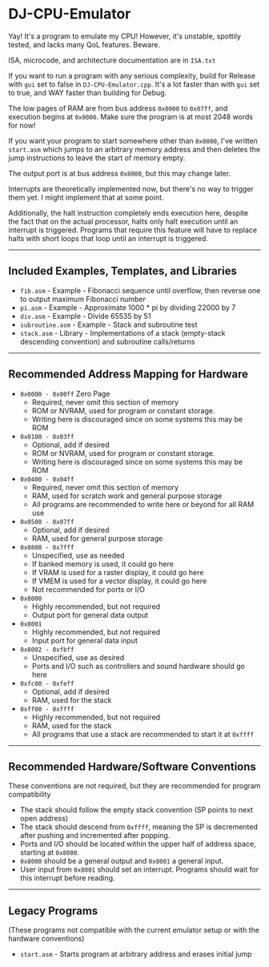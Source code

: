 # DJ-CPU-Emulator

Yay! It's a program to emulate my CPU! However, it's unstable, spottily tested, and lacks many QoL features. Beware.

ISA, microcode, and architecture documentation are in `ISA.txt`

If you want to run a program with any serious complexity, build for Release with `gui` set to false in `DJ-CPU-Emulator.cpp`.
It's a lot faster than with `gui` set to true, and WAY faster than building for Debug.

The low pages of RAM are from bus address `0x0000` to `0x07ff`, and execution begins at `0x0000`.
Make sure the program is at most 2048 words for now!

If you want your program to start somewhere other than `0x0000`, I've written `start.asm` which jumps to an arbitrary
memory address and then deletes the jump instructions to leave the start of memory empty.

The output port is at bus address `0x8000`, but this may change later.

Interrupts are theoretically implemented now, but there's no way to trigger them yet. I might implement that at some point.

Additionally, the halt instruction completely ends execution here, despite the fact that on the actual processor,
halts only halt execution until an interrupt is triggered. Programs that require this feature will have to replace halts
with short loops that loop until an interrupt is triggered.

-----

## Included Examples, Templates, and Libraries

* `fib.asm` - Example - Fibonacci sequence until overflow, then reverse one to output maximum Fibonacci number
* `pi.asm` - Example - Approximate 1000 * pi by dividing 22000 by 7
* `div.asm` - Example - Divide 65535 by 51
* `subroutine.asm` - Example - Stack and subroutine test
* `stack.asm` - Library - Implementations of a stack (empty-stack descending convention) and subroutine calls/returns


-----

## Recommended Address Mapping for Hardware
* `0x0000 - 0x00ff` Zero Page
  * Required, never omit this section of memory
  * ROM or NVRAM, used for program or constant storage.
  * Writing here is discouraged since on some systems this may be ROM
* `0x0100 - 0x03ff`
  * Optional, add if desired
  * ROM or NVRAM, used for program or constant storage.
  * Writing here is discouraged since on some systems this may be ROM
* `0x0400 - 0x04ff`
  * Required, never omit this section of memory
  * RAM, used for scratch work and general purpose storage
  * All programs are recommended to write here or beyond for all RAM use
* `0x0500 - 0x07ff`
  * Optional, add if desired
  * RAM, used for general purpose storage
* `0x0800 - 0x7fff`
  * Unspecified, use as needed
  * If banked memory is used, it could go here
  * If VRAM is used for a raster display, it could go here
  * If VMEM is used for a vector display, it could go here
  * Not recommended for ports or I/O
* `0x8000`
  * Highly recommended, but not required
  * Output port for general data output
* `0x8001`
  * Highly recommended, but not required
  * Input port for general data input
* `0x8002 - 0xfbff`
  * Unspecified, use as desired
  * Ports and I/O such as controllers and sound hardware should go here
* `0xfc00 - 0xfeff`
  * Optional, add if desired
  * RAM, used for the stack
* `0xff00 - 0xffff`
  * Highly recommended, but not required
  * RAM, used for the stack
  * All programs that use a stack are recommended to start it at `0xffff`

-----

## Recommended Hardware/Software Conventions
These conventions are not required, but they are recommended for program compatibility

* The stack should follow the empty stack convention (SP points to next open address)
* The stack should descend from `0xffff`, meaning the SP is decremented after pushing and incremented after popping.
* Ports and I/O should be located within the upper half of address space, starting at `0x8000`.
* `0x8000` should be a general output and `0x8001` a general input.
* User input from `0x8001` should set an interrupt. Programs should wait for this interrupt before reading.

-----

## Legacy Programs
(These programs not compatible with the current emulator setup or with the hardware conventions)
* `start.asm` - Starts program at arbitrary address and erases initial jump
